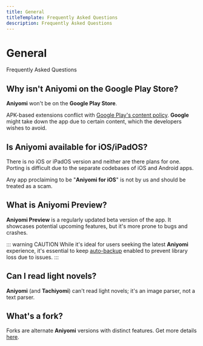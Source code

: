 ```yaml
---
title: General
titleTemplate: Frequently Asked Questions
description: Frequently Asked Questions
---
```


# General
Frequently Asked Questions

## Why isn't Aniyomi on the Google Play Store?
**Aniyomi** won't be on the **Google Play Store**.

APK-based extensions conflict with [Google Play's content policy](https://play.google.com/about/developer-content-policy/).
**Google** might take down the app due to certain content, which the developers wishes to avoid.

## Is Aniyomi available for iOS/iPadOS?
There is no iOS or iPadOS version and neither are there plans for one.
Porting is difficult due to the separate codebases of iOS and Android apps.

Any app proclaiming to be "**Aniyomi for iOS**" is not by us and should be treated as a scam.

## What is Aniyomi Preview?
**Aniyomi Preview** is a regularly updated beta version of the app.
It showcases potential upcoming features, but it's more prone to bugs and crashes.

::: warning CAUTION
While it's ideal for users seeking the latest **Aniyomi** experience, it's essential to keep [auto-backup](/docs/guides/backups#enabling-automatic-backups) enabled to prevent library loss due to issues.
:::

## Can I read light novels?
**Aniyomi** (and **Tachiyomi**) can't read light novels; it's an image parser, not a text parser.

## What's a fork?
Forks are alternate **Aniyomi** versions with distinct features.
Get more details [here](/forks/).

